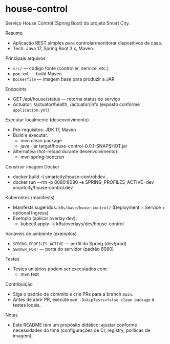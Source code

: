 # house-control

Serviço House Control (Spring Boot) do projeto Smart City.

Resumo
- Aplicação REST simples para controlar/monitorar dispositivos da casa.
- Tech: Java 17, Spring Boot 3.x, Maven.

Principais arquivos
- `src/` — código fonte (controller, service, etc.)
- `pom.xml` — build Maven
- `Dockerfile` — imagem base para produzir a JAR

Endpoints
- GET /api/house/status — retorna status do serviço
- Actuator: /actuator/health, /actuator/info (exposto conforme `application.yml`)

Executar localmente (desenvolvimento)
- Pré-requisitos: JDK 17, Maven
- Build e executar:
  - mvn clean package
  - java -jar target/house-control-0.0.1-SNAPSHOT.jar
- Alternativa (hot-reload durante desenvolvimento):
  - mvn spring-boot:run

Construir imagem Docker
- docker build -t smartcity/house-control:dev .
- docker run --rm -p 8080:8080 -e SPRING_PROFILES_ACTIVE=dev smartcity/house-control:dev

Kubernetes (manifests)
- Manifests sugeridos: `k8s/base/house-control/` (Deployment + Service + optional Ingress)
- Exemplo (aplicar overlay dev):
  - kubectl apply -k k8s/overlays/dev/house-control

Variáveis de ambiente (exemplos)
- `SPRING_PROFILES_ACTIVE` — perfil do Spring (dev/prod)
- `SERVER_PORT` — porta do servidor (padrão 8080)

Testes
- Testes unitários podem ser executados com:
  - mvn test

Contribuição
- Siga o padrão de commits e crie PRs para a branch `main`.
- Antes de abrir PR, execute `mvn -DskipTests=false clean package` e testes locais.

Notas
- Este README tem um propósito didático: ajustar conforme necessidades do time (configurações de CI, registry, políticas de imagem).
